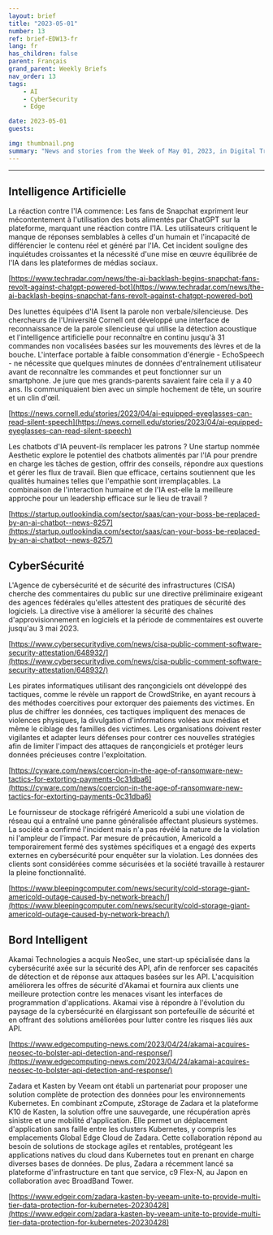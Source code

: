 ```yaml
---
layout: brief
title: "2023-05-01"
number: 13
ref: brief-EDW13-fr
lang: fr
has_children: false
parent: Français
grand_parent: Weekly Briefs
nav_order: 13
tags:
    - AI
    - CyberSecurity
    - Edge

date: 2023-05-01
guests:

img: thumbnail.png
summary: "News and stories from the Week of May 01, 2023, in Digital Transformation, including cyberattacks and intelligent edge, non-verbal communication AI, and company merges in the IoT space."
---
```




---

## Intelligence Artificielle

La réaction contre l'IA commence: Les fans de Snapchat expriment leur mécontentement à l'utilisation des bots alimentés par ChatGPT sur la plateforme, marquant une réaction contre l'IA. Les utilisateurs critiquent le manque de réponses semblables à celles d'un humain et l'incapacité de différencier le contenu réel et généré par l'IA. Cet incident souligne des inquiétudes croissantes et la nécessité d'une mise en œuvre équilibrée de l'IA dans les plateformes de médias sociaux.

[https://www.techradar.com/news/the-ai-backlash-begins-snapchat-fans-revolt-against-chatgpt-powered-bot](https://www.techradar.com/news/the-ai-backlash-begins-snapchat-fans-revolt-against-chatgpt-powered-bot)

Des lunettes équipées d'IA lisent la parole non verbale/silencieuse. Des chercheurs de l'Université Cornell ont développé une interface de reconnaissance de la parole silencieuse qui utilise la détection acoustique et l'intelligence artificielle pour reconnaître en continu jusqu'à 31 commandes non vocalisées basées sur les mouvements des lèvres et de la bouche. L'interface portable à faible consommation d'énergie - EchoSpeech - ne nécessite que quelques minutes de données d'entraînement utilisateur avant de reconnaître les commandes et peut fonctionner sur un smartphone. Je jure que mes grands-parents savaient faire cela il y a 40 ans. Ils communiquaient bien avec un simple hochement de tête, un sourire et un clin d'œil.

[https://news.cornell.edu/stories/2023/04/ai-equipped-eyeglasses-can-read-silent-speech](https://news.cornell.edu/stories/2023/04/ai-equipped-eyeglasses-can-read-silent-speech)

Les chatbots d'IA peuvent-ils remplacer les patrons ? Une startup nommée Aesthetic explore le potentiel des chatbots alimentés par l'IA pour prendre en charge les tâches de gestion, offrir des conseils, répondre aux questions et gérer les flux de travail. Bien que efficace, certains soutiennent que les qualités humaines telles que l'empathie sont irremplaçables. La combinaison de l'interaction humaine et de l'IA est-elle la meilleure approche pour un leadership efficace sur le lieu de travail ?

[https://startup.outlookindia.com/sector/saas/can-your-boss-be-replaced-by-an-ai-chatbot--news-8257](https://startup.outlookindia.com/sector/saas/can-your-boss-be-replaced-by-an-ai-chatbot--news-8257)

## CyberSécurité

L'Agence de cybersécurité et de sécurité des infrastructures (CISA) cherche des commentaires du public sur une directive préliminaire exigeant des agences fédérales qu'elles attestent des pratiques de sécurité des logiciels. La directive vise à améliorer la sécurité des chaînes d'approvisionnement en logiciels et la période de commentaires est ouverte jusqu'au 3 mai 2023.

[https://www.cybersecuritydive.com/news/cisa-public-comment-software-security-attestation/648932/](https://www.cybersecuritydive.com/news/cisa-public-comment-software-security-attestation/648932/)

Les pirates informatiques utilisant des rançongiciels ont développé des tactiques, comme le révèle un rapport de CrowdStrike, en ayant recours à des méthodes coercitives pour extorquer des paiements des victimes. En plus de chiffrer les données, ces tactiques impliquent des menaces de violences physiques, la divulgation d'informations volées aux médias et même le ciblage des familles des victimes. Les organisations doivent rester vigilantes et adapter leurs défenses pour contrer ces nouvelles stratégies afin de limiter l'impact des attaques de rançongiciels et protéger leurs données précieuses contre l'exploitation.

[https://cyware.com/news/coercion-in-the-age-of-ransomware-new-tactics-for-extorting-payments-0c31dba6](https://cyware.com/news/coercion-in-the-age-of-ransomware-new-tactics-for-extorting-payments-0c31dba6)

Le fournisseur de stockage réfrigéré Americold a subi une violation de réseau qui a entraîné une panne généralisée affectant plusieurs systèmes. La société a confirmé l'incident mais n'a pas révélé la nature de la violation ni l'ampleur de l'impact. Par mesure de précaution, Americold a temporairement fermé des systèmes spécifiques et a engagé des experts externes en cybersécurité pour enquêter sur la violation. Les données des clients sont considérées comme sécurisées et la société travaille à restaurer la pleine fonctionnalité.

[https://www.bleepingcomputer.com/news/security/cold-storage-giant-americold-outage-caused-by-network-breach/](https://www.bleepingcomputer.com/news/security/cold-storage-giant-americold-outage-caused-by-network-breach/)

## Bord Intelligent

Akamai Technologies a acquis NeoSec, une start-up spécialisée dans la cybersécurité axée sur la sécurité des API, afin de renforcer ses capacités de détection et de réponse aux attaques basées sur les API. L'acquisition améliorera les offres de sécurité d'Akamai et fournira aux clients une meilleure protection contre les menaces visant les interfaces de programmation d'applications. Akamai vise à répondre à l'évolution du paysage de la cybersécurité en élargissant son portefeuille de sécurité et en offrant des solutions améliorées pour lutter contre les risques liés aux API.

[https://www.edgecomputing-news.com/2023/04/24/akamai-acquires-neosec-to-bolster-api-detection-and-response/](https://www.edgecomputing-news.com/2023/04/24/akamai-acquires-neosec-to-bolster-api-detection-and-response/)

Zadara et Kasten by Veeam ont établi un partenariat pour proposer une solution complète de protection des données pour les environnements Kubernetes. En combinant zCompute, zStorage de Zadara et la plateforme K10 de Kasten, la solution offre une sauvegarde, une récupération après sinistre et une mobilité d'application. Elle permet un déplacement d'application sans faille entre les clusters Kubernetes, y compris les emplacements Global Edge Cloud de Zadara. Cette collaboration répond au besoin de solutions de stockage agiles et rentables, protégeant les applications natives du cloud dans Kubernetes tout en prenant en charge diverses bases de données. De plus, Zadara a récemment lancé sa plateforme d'infrastructure en tant que service, c9 Flex-N, au Japon en collaboration avec BroadBand Tower.

[https://www.edgeir.com/zadara-kasten-by-veeam-unite-to-provide-multi-tier-data-protection-for-kubernetes-20230428](https://www.edgeir.com/zadara-kasten-by-veeam-unite-to-provide-multi-tier-data-protection-for-kubernetes-20230428)


